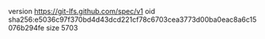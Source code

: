 version https://git-lfs.github.com/spec/v1
oid sha256:e5036c97f370bd4d43dcd221cf78c6703cea3773d00ba0eac8a6c15076b294fe
size 5703
